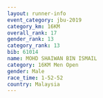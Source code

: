 ```yaml
---
layout: runner-info 
event_category: jbu-2019 
category_km: 16KM  
overall_rank: 17
gender_rank: 13
category_rank: 13
bib: 61014
name: MOHD SHAIWAN BIN ISMAIL
category: 16KM Men Open
gender: Male
race_time: 1-52-52
country: Malaysia
---
```

